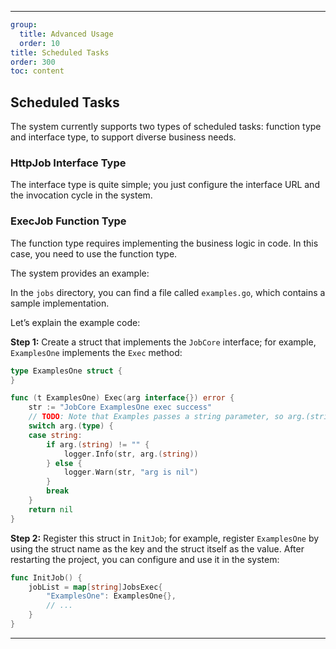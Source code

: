 
---

```yaml
group:
  title: Advanced Usage
  order: 10
title: Scheduled Tasks
order: 300
toc: content
```

## Scheduled Tasks

The system currently supports two types of scheduled tasks: function type and interface type, to support diverse business needs.

### HttpJob Interface Type

The interface type is quite simple; you just configure the interface URL and the invocation cycle in the system.

### ExecJob Function Type

The function type requires implementing the business logic in code. In this case, you need to use the function type.

The system provides an example:

In the `jobs` directory, you can find a file called `examples.go`, which contains a sample implementation.

Let’s explain the example code:

**Step 1:** Create a struct that implements the `JobCore` interface; for example, `ExamplesOne` implements the `Exec` method:

```go
type ExamplesOne struct {
}

func (t ExamplesOne) Exec(arg interface{}) error {
	str := "JobCore ExamplesOne exec success"
	// TODO: Note that Examples passes a string parameter, so arg.(string) is used here; convert according to your parameter type.
	switch arg.(type) {
	case string:
		if arg.(string) != "" {
			logger.Info(str, arg.(string))
		} else {
			logger.Warn(str, "arg is nil")
		}
		break
	}
	return nil
}
```

**Step 2:** Register this struct in `InitJob`; for example, register `ExamplesOne` by using the struct name as the key and the struct itself as the value. After restarting the project, you can configure and use it in the system:

```go
func InitJob() {
	jobList = map[string]JobsExec{
		"ExamplesOne": ExamplesOne{},
		// ...
	}
}
```

---
